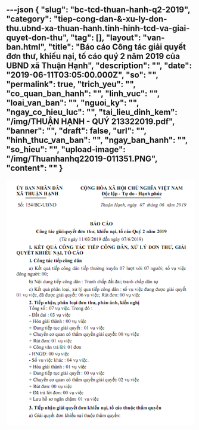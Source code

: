 ---json
{
    "slug": "bc-tcd-thuan-hanh-q2-2019",
    "category": "tiep-cong-dan-&-xu-ly-don-thu.ubnd-xa-thuan-hanh.tinh-hinh-tcd-va-giai-quyet-don-thu",
    "tag": [],
    "layout": "van-ban.html",
    "title": "Báo cáo Công tác giải quyết đơn thư, khiếu nại, tố cáo quý 2 năm 2019 của UBND xã Thuận Hạnh",
    "description": "",
    "date": "2019-06-11T03:05:00.000Z",
    "so": "",
    "permalink": true,
    "trich_yeu": "",
    "co_quan_ban_hanh": "",
    "linh_vuc": "",
    "loai_van_ban": "",
    "nguoi_ky": "",
    "ngay_co_hieu_luc": "",
    "tai_lieu_dinh_kem": "/img/THUẬN HẠNH - QUÝ 213322019.pdf",
    "banner": "",
    "draft": false,
    "url": "",
    "hinh_thuc_van_ban": "",
    "ngay_ban_hanh": "",
    "so_hieu": "",
    "upload-image": "/img/Thuanhanhq22019-011351.PNG",
    "__content__": ""
}
---
<p><img alt="" src="/img/Thuanhanhq22019-011351.PNG" /></p>
